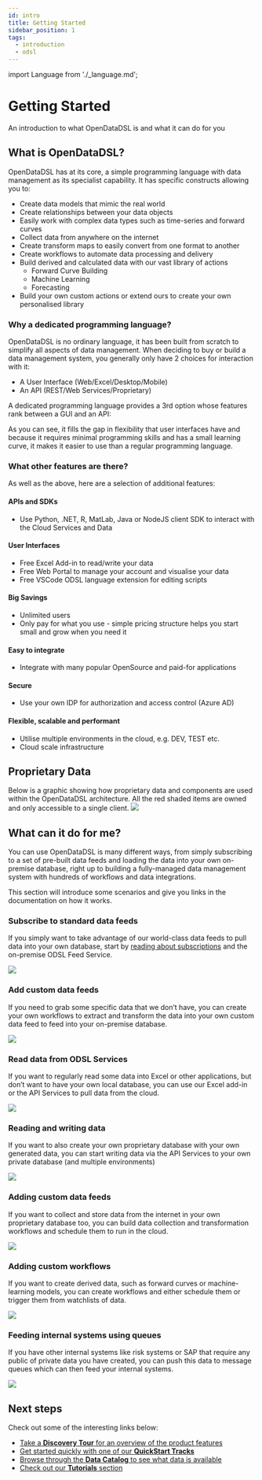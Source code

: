 ```yaml
---
id: intro
title: Getting Started
sidebar_position: 1
tags:
  - introduction
  - odsl
---
```

import Language from './_language.md';

Getting Started
===============================

An introduction to what OpenDataDSL is and what it can do for you

## What is OpenDataDSL?
OpenDataDSL has at its core, a simple programming language with data management as its specialist capability. 
It has specific constructs allowing you to:

*   Create data models that mimic the real world    
*   Create relationships between your data objects    
*   Easily work with complex data types such as time-series and forward curves
*   Collect data from anywhere on the internet
*   Create transform maps to easily convert from one format to another
*   Create workflows to automate data processing and delivery
*   Build derived and calculated data with our vast library of actions
    *   Forward Curve Building
    *   Machine Learning
    *   Forecasting
*   Build your own custom actions or extend ours to create your own personalised library

### Why a dedicated programming language?
OpenDataDSL is no ordinary language, it has been built from scratch to simplify all aspects of data management.
When deciding to buy or build a data management system, you generally only have 2 choices for interaction with it:
* A User Interface (Web/Excel/Desktop/Mobile)
* An API (REST/Web Services/Proprietary)

A dedicated programming language provides a 3rd option whose features rank between a GUI and an API:

<Language />

As you can see, it fills the gap in flexibility that user interfaces have and because it requires minimal programming skills and has a small learning curve,
it makes it easier to use than a regular programming language.

### What other features are there?
As well as the above, here are a selection of additional features:

#### APIs and SDKs
*   Use Python, .NET, R, MatLab, Java or NodeJS client SDK to interact with the Cloud Services and Data

#### User Interfaces
*   Free Excel Add-in to read/write your data
*   Free Web Portal to manage your account and visualise your data
*   Free VSCode ODSL language extension for editing scripts

#### Big Savings
*   Unlimited users
*   Only pay for what you use - simple pricing structure helps you start small and grow when you need it

#### Easy to integrate
*   Integrate with many popular OpenSource and paid-for applications

#### Secure
*   Use your own IDP for authorization and access control (Azure AD)

#### Flexible, scalable and performant 
*   Utilise multiple environments in the cloud, e.g. DEV, TEST etc.
*   Cloud scale infrastructure
    
## Proprietary Data
Below is a graphic showing how proprietary data and components are used within the OpenDataDSL architecture.
All the red shaded items are owned and only accessible to a single client.
![](/img/capability.png)

## What can it do for me?


You can use OpenDataDSL is many different ways, from simply subscribing to a set of pre-built data feeds and loading the data into your own on-premise database, right up to building a fully-managed data management system with hundreds of workflows and data integrations.

This section will introduce some scenarios and give you links in the documentation on how it works.

### Subscribe to standard data feeds

If you simply want to take advantage of our world-class data feeds to pull data into your own database, start by [reading about subscriptions](/docs/tutorials/gettingstarted1) and the on-premise ODSL Feed Service.

[![](/attachments/8978718/8913193.png)](/docs/tutorials/gettingstarted1)

### Add custom data feeds

If you need to grab some specific data that we don’t have, you can create your own workflows to extract and transform the data into your own custom data feed to feed into your on-premise database.

![](/attachments/8978718/8913199.png)

### Read data from ODSL Services

If you want to regularly read some data into Excel or other applications, but don’t want to have your own local database, you can use our Excel add-in or the API Services to pull data from the cloud.

![](/attachments/8978718/8945906.png)

### Reading and writing data

If you want to also create your own proprietary database with your own generated data, you can start writing data via the API Services to your own private database (and multiple environments)

![](/attachments/8978718/8945916.png)

### Adding custom data feeds

If you want to collect and store data from the internet in your own proprietary database too, you can build data collection and transformation workflows and schedule them to run in the cloud.

![](/attachments/8978718/8913213.png)

### Adding custom  workflows

If you want to create derived data, such as forward curves or machine-learning models, you can create workflows and either schedule them or trigger them from watchlists of data.

![](/attachments/8978718/8913225.png)

### Feeding internal systems using queues

If you have other internal systems like risk systems or SAP that require any public of private data you have created, you can push this data to message queues which can then feed your internal systems.

![](/attachments/8978718/9011498.png)

## Next steps

Check out some of the interesting links below:

* [Take a **Discovery Tour** for an overview of the product features](/docs/discovery)
* [Get started quickly with one of our **QuickStart Tracks**](/docs/discovery/quick-start)
* [Browse through the **Data Catalog** to see what data is available](/docs/data/catalog)
* [Check out our **Tutorials** section](/docs/tutorials)    
